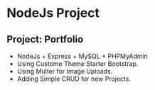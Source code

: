# NodeJs Project
## Project: Portfolio

- NodeJs + Express + MySQL + PHPMyAdmin
- Using Custome Theme Starter Bootstrap.
- Using Multer for Image Uploads.
- Adding Simple CRUD for new Projects.